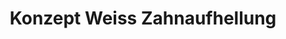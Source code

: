 ---
title: "Konzept Weiss Zahnaufhellung"
url: /osnabrueck/konzept-weiss-zahnaufhellung/
shop: Kosmetik
---